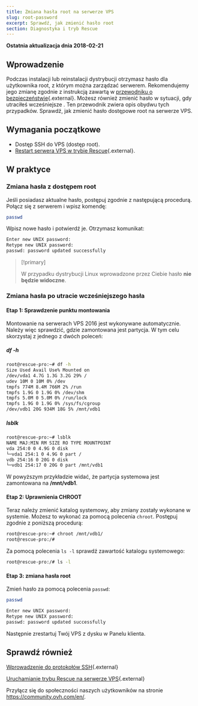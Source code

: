 ```yaml
---
title: Zmiana hasła root na serwerze VPS
slug: root-password
excerpt: Sprawdź, jak zmienić hasło root
section: Diagnostyka i tryb Rescue
---
```


**Ostatnia aktualizacja dnia 2018-02-21**

## Wprowadzenie

Podczas instalacji lub reinstalacji dystrybucji otrzymasz hasło dla użytkownika root, z którym można zarządzać serwerem. Rekomendujemy jego zmianę zgodnie z instrukcją zawartą w [przewodniku o bezpieczeństwie](https://docs.ovh.com/pl/vps/porady-zabezpieczenie-vps/){.external}. Możesz również zmienić hasło w sytuacji, gdy utraciłeś wcześniejsze . Ten przewodnik zwiera opis obydwu tych przypadków.
Sprawdź, jak zmienić hasło dostępowe root na serwerze VPS.

## Wymagania początkowe

- Dostęp SSH do VPS  (dostęp root).
- [Restart serwera VPS w trybie Rescue](https://docs.ovh.com/pl/vps/rescue/){.external}.


## W praktyce

### Zmiana hasła z dostępem root

Jeśli posiadasz aktualne hasło, postępuj zgodnie z następującą procedurą. Połącz się z serwerem i wpisz komendę:

```sh
passwd
```

Wpisz nowe hasło i potwierdź je. Otrzymasz komunikat:

```sh
Enter new UNIX password:
Retype new UNIX password:
passwd: password updated successfully
```

> [!primary]
>
> W przypadku dystrybucji Linux wprowadzone przez Ciebie hasło **nie będzie widoczne**.
> 

### Zmiana hasła po utracie wcześniejszego hasła

#### Etap 1: Sprawdzenie punktu montowania

Montowanie na serwerach VPS 2016 jest wykonywane automatycznie. Należy więc sprawdzić, gdzie zamontowana jest partycja. W tym celu skorzystaj z jednego z dwóch poleceń:

##### df -h

```sh
root@rescue-pro:~# df -h
Size Used Avail Use% Mounted on
/dev/vda1 4.7G 1.3G 3.2G 29% /
udev 10M 0 10M 0% /dev
tmpfs 774M 8.4M 766M 2% /run
tmpfs 1.9G 0 1.9G 0% /dev/shm
tmpfs 5.0M 0 5.0M 0% /run/lock
tmpfs 1.9G 0 1.9G 0% /sys/fs/cgroup
/dev/vdb1 20G 934M 18G 5% /mnt/vdb1
```

##### lsblk

```sh
root@rescue-pro:~# lsblk
NAME MAJ:MIN RM SIZE RO TYPE MOUNTPOINT
vda 254:0 0 4.9G 0 disk
└─vda1 254:1 0 4.9G 0 part /
vdb 254:16 0 20G 0 disk
└─vdb1 254:17 0 20G 0 part /mnt/vdb1
```

W powyższym przykładzie widać, że partycja systemowa jest zamontowana na **/mnt/vdb1**.


#### Etap 2: Uprawnienia CHROOT

Teraz należy zmienić katalog systemowy, aby zmiany zostały wykonane w systemie. Możesz to wykonać za pomocą polecenia `chroot`. Postępuj zgodnie z poniższą procedurą:

```sh
root@rescue-pro:~# chroot /mnt/vdb1/
root@rescue-pro:/#
```

Za pomocą polecenia `ls -l` sprawdź zawartość katalogu systemowego:

```sh
root@rescue-pro:/# ls -l
```

#### Etap 3: zmiana hasła root

Zmień hasło za pomocą polecenia `passwd`:

```sh
passwd
```
```sh
Enter new UNIX password:
Retype new UNIX password:
passwd: password updated successfully
```

Następnie zrestartuj Twój VPS z dysku w Panelu klienta.

## Sprawdź również

[Wprowadzenie do protokołów SSH](https://docs.ovh.com/pl/dedicated/ssh-wprowadzenie/){.external}

[Uruchamianie trybu Rescue na serwerze VPS](https://docs.ovh.com/pl/vps/rescue/){.external}

Przyłącz się do społeczności naszych użytkowników na stronie <https://community.ovh.com/en/>.